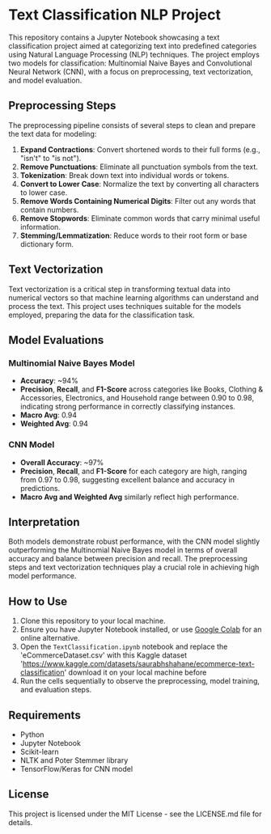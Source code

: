 # Text Classification NLP Project

This repository contains a Jupyter Notebook showcasing a text classification project aimed at categorizing text into predefined categories using Natural Language Processing (NLP) techniques. The project employs two models for classification: Multinomial Naive Bayes and Convolutional Neural Network (CNN), with a focus on preprocessing, text vectorization, and model evaluation.

## Preprocessing Steps

The preprocessing pipeline consists of several steps to clean and prepare the text data for modeling:

1. **Expand Contractions**:   Convert shortened words to their full forms (e.g., "isn't" to "is not").
2. **Remove Punctuations**:   Eliminate all punctuation symbols from the text.
3. **Tokenization**:           Break down text into individual words or tokens.
4. **Convert to Lower Case**:   Normalize the text by converting all characters to lower case.
5. **Remove Words Containing Numerical Digits**:   Filter out any words that contain numbers.
6. **Remove Stopwords**:     Eliminate common words that carry minimal useful information.
7. **Stemming/Lemmatization**:     Reduce words to their root form or base dictionary form.

## Text Vectorization

Text vectorization is a critical step in transforming textual data into numerical vectors so that machine learning algorithms can understand and process the text. This project uses techniques suitable for the models employed, preparing the data for the classification task.

## Model Evaluations

### Multinomial Naive Bayes Model

- **Accuracy**: ~94%
- **Precision**, **Recall**, and **F1-Score** across categories like Books, Clothing & Accessories, Electronics, and Household range between 0.90 to 0.98, indicating strong performance in correctly classifying instances.
- **Macro Avg**: 0.94
- **Weighted Avg**: 0.94

### CNN Model

- **Overall Accuracy**: ~97%
- **Precision**, **Recall**, and **F1-Score** for each category are high, ranging from 0.97 to 0.98, suggesting excellent balance and accuracy in predictions.
- **Macro Avg and Weighted Avg** similarly reflect high performance.

## Interpretation

Both models demonstrate robust performance, with the CNN model slightly outperforming the Multinomial Naive Bayes model in terms of overall accuracy and balance between precision and recall. The preprocessing steps and text vectorization techniques play a crucial role in achieving high model performance.

## How to Use

1. Clone this repository to your local machine.
2. Ensure you have Jupyter Notebook installed, or use [Google Colab](https://colab.research.google.com/) for an online alternative.
3. Open the `TextClassification.ipynb` notebook and replace the 'eCommerceDataset.csv' with this Kaggle dataset 'https://www.kaggle.com/datasets/saurabhshahane/ecommerce-text-classification' download it on your local machine before
4. Run the cells sequentially to observe the preprocessing, model training, and evaluation steps.

## Requirements

- Python
- Jupyter Notebook
- Scikit-learn
- NLTK and Poter Stemmer library
- TensorFlow/Keras for CNN model

## License

This project is licensed under the MIT License - see the LICENSE.md file for details.
